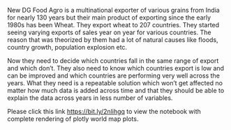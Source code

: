 New DG Food Agro is a multinational exporter of various grains from India for nearly 130 years but their main product of exporting since the early 1980s has been Wheat. They export wheat to 207 countries. They started seeing varying exports of sales year on year for various countries. The reason that was theorized by them had a lot of natural causes like floods, country growth, population explosion etc.

Now they need to decide which countries fall in the same range of export and which don’t. They also need to know which countries export is low and can be improved and which countries are performing very well across the years. What they need is a repeatable solution which won’t get affected no matter how much data is added across time and that they should be able to explain the data across years in less number of variables.

Please click this link https://bit.ly/2nlihgq to view the notebook with complete rendering of plotly world map plots.
